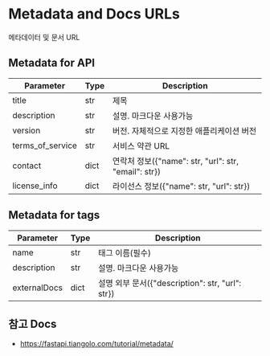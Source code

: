 # Metadata and Docs URLs

메타데이터 및 문서 URL


## Metadata for API

|Parameter|Type|Description|
|---|---|---|
|title | str | 제목 |
|description | str | 설명. 마크다운 사용가능 |
|version | str | 버전. 자체적으로 지정한 애플리케이션 버전 |
|terms_of_service | str | 서비스 약관 URL |
|contact | dict | 연락처 정보({"name": str, "url": str, "email": str}) |
|license_info | dict | 라이선스 정보({"name": str, "url": str}) |


## Metadata for tags

|Parameter|Type|Description|
|---|---|---|
|name | str | 태그 이름(필수) |
|description | str | 설명. 마크다운 사용가능 |
|externalDocs | dict | 설명 외부 문서({"description": str, "url": str}) |


## 참고 Docs

- https://fastapi.tiangolo.com/tutorial/metadata/
